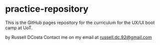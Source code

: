 # practice-repository

This is the GitHub pages repository for the curriculum for the UX/UI boot camp at UoT.

by Russell DCosta
Contact me on my email at russell.dc.92@gmail.com
